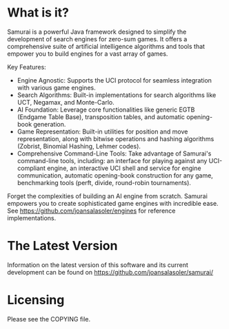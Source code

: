 What is it?
===========

Samurai is a powerful Java framework designed to simplify the development of search engines for zero-sum games. It offers a comprehensive suite of artificial intelligence algorithms and tools that empower you to build engines for a vast array of games.

Key Features:

* Engine Agnostic: Supports the UCI protocol for seamless integration with various game engines.
* Search Algorithms: Built-in implementations for search algorithms like UCT, Negamax, and Monte-Carlo.
* AI Foundation: Leverage core functionalities like generic EGTB (Endgame Table Base), transposition tables, and automatic opening-book generation.
* Game Representation: Built-in utilities for position and move representation, along with bitwise operations and hashing algorithms (Zobrist, Binomial Hashing, Lehmer codes).
* Comprehensive Command-Line Tools: Take advantage of Samurai's command-line tools, including: an interface for playing against any UCI-compliant engine, an interactive UCI shell and service for engine communication, automatic opening-book construction for any game, benchmarking tools (perft, divide, round-robin tournaments).

Forget the complexities of building an AI engine from scratch. Samurai empowers you to create sophisticated game engines with incredible ease. See https://github.com/joansalasoler/engines for reference implementations.

The Latest Version
==================

Information on the latest version of this software and its current
development can be found on https://github.com/joansalasoler/samurai/

Licensing
=========

Please see the COPYING file.
